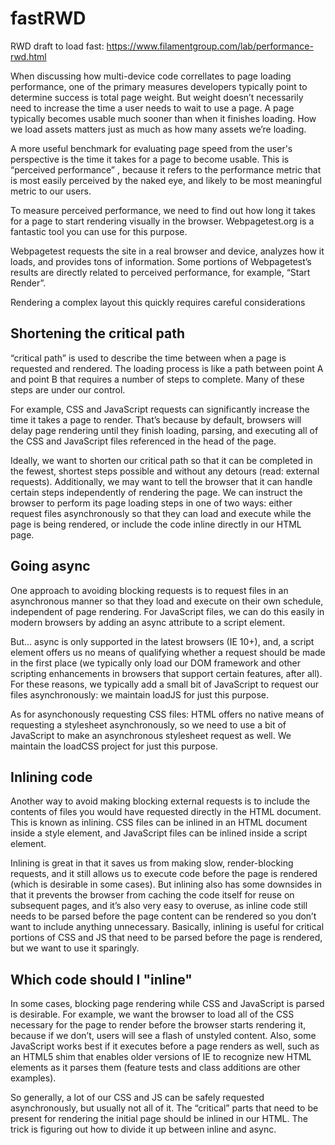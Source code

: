 # fastRWD
RWD draft to load fast: https://www.filamentgroup.com/lab/performance-rwd.html

When discussing how multi-device code correllates to page loading performance, one of the primary measures developers typically point to determine success is total page weight. But weight doesn’t necessarily need to increase the time a user needs to wait to use a page. A page typically becomes usable much sooner than when it finishes loading. How we load assets matters just as much as how many assets we’re loading.

A more useful benchmark for evaluating page speed from the user's perspective is the time it takes for a page to become usable. This is “perceived performance” , because it refers to the performance metric that is most easily perceived by the naked eye, and likely to be most meaningful metric to our users.

To measure perceived performance, we need to find out how long it takes for a page to start rendering visually in the browser. Webpagetest.org is a fantastic tool you can use for this purpose.

Webpagetest requests the site in a real browser and device, analyzes how it loads, and provides tons of information. Some portions of Webpagetest’s results are directly related to perceived performance, for example, “Start Render”.

Rendering a complex layout this quickly requires careful considerations
## Shortening the critical path
“critical path” is used to describe the time between when a page is requested and rendered. The loading process is like a path between point A and point B that requires a number of steps to complete. Many of these steps are under our control.

For example, CSS and JavaScript requests can significantly increase the time it takes a page to render. That’s because by default, browsers will delay page rendering until they finish loading, parsing, and executing all of the CSS and JavaScript files referenced in the head of the page.

Ideally, we want to shorten our critical path so that it can be completed in the fewest, shortest steps possible and without any detours (read: external requests). Additionally, we may want to tell the browser that it can handle certain steps independently of rendering the page. We can instruct the browser to perform its page loading steps in one of two ways: either request files asynchronously so that they can load and execute while the page is being rendered, or include the code inline directly in our HTML page.

## Going async
One approach to avoiding blocking requests is to request files in an asynchronous manner so that they load and execute on their own schedule, independent of page rendering. For JavaScript files, we can do this easily in modern browsers by adding an async attribute to a script element.

But... async is only supported in the latest browsers (IE 10+), and, a script element offers us no means of qualifying whether a request should be made in the first place (we typically only load our DOM framework and other scripting enhancements in browsers that support certain features, after all). For these reasons, we typically add a small bit of JavaScript to request our files asynchronously: we maintain loadJS for just this purpose.

As for asynchonously requesting CSS files: HTML offers no native means of requesting a stylesheet asynchronously, so we need to use a bit of JavaScript to make an asynchronous stylesheet request as well. We maintain the loadCSS project for just this purpose.

## Inlining code
Another way to avoid making blocking external requests is to include the contents of files you would have requested directly in the HTML document. This is known as inlining. CSS files can be inlined in an HTML document inside a style element, and JavaScript files can be inlined inside a script element.

Inlining is great in that it saves us from making slow, render-blocking requests, and it still allows us to execute code before the page is rendered (which is desirable in some cases). But inlining also has some downsides in that it prevents the browser from caching the code itself for reuse on subsequent pages, and it’s also very easy to overuse, as inline code still needs to be parsed before the page content can be rendered so you don’t want to include anything unnecessary. Basically, inlining is useful for critical portions of CSS and JS that need to be parsed before the page is rendered, but we want to use it sparingly.

## Which code should I "inline"
In some cases, blocking page rendering while CSS and JavaScript is parsed is desirable. For example, we want the browser to load all of the CSS necessary for the page to render before the browser starts rendering it, because if we don’t, users will see a flash of unstyled content. Also, some JavaScript works best if it executes before a page renders as well, such as an HTML5 shim that enables older versions of IE to recognize new HTML elements as it parses them (feature tests and class additions are other examples).

So generally, a lot of our CSS and JS can be safely requested asynchronously, but usually not all of it. The “critical” parts that need to be present for rendering the initial page should be inlined in our HTML. The trick is figuring out how to divide it up between inline and async.
